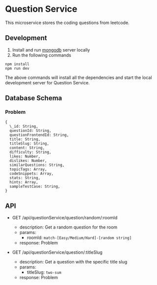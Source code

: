 # Question Service

This microservice stores the coding questions from leetcode.

## Development

1. Install and run [mongodb](https://www.mongodb.com/docs/manual/administration/install-community/) server locally
2. Run the following commands

```
npm install
npm run dev
```

The above commands will install all the dependencies and start the local development server for Question Service.

## Database Schema

### Problem

```
{
  \_id: String,
  questionId: String,
  questionFrontendId: String,
  title: String,
  titleSlug: String,
  content: String,
  difficulty: String,
  likes: Number,
  dislikes: Number,
  similarQuestions: String,
  topicTags: Array,
  codeSnippets: Array,
  stats: String,
  hints: Array,
  sampleTestCase: String,
}
```

## API

- GET /api/questionService/question/random/:roomId

  - description: Get a random question for the room
  - params:
    - roomId: `match-[Easy/Medium/Hard]-[random string]`
  - response: Problem

- GET /api/questionService/question/:titleSlug
  - description: Get a question with the specific title slug
  - params:
    - titleSlug: `two-sum`
  - response: Problem
